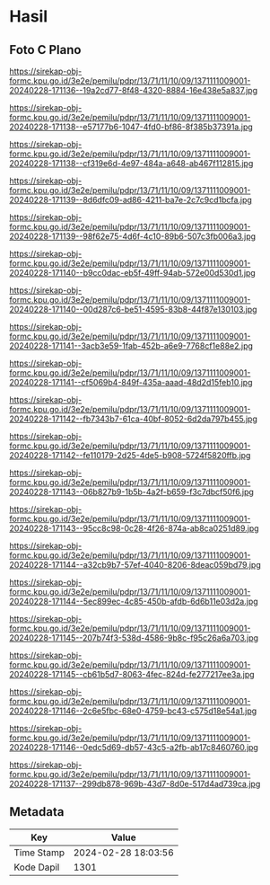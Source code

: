 # Hasil

## Foto C Plano

https://sirekap-obj-formc.kpu.go.id/3e2e/pemilu/pdpr/13/71/11/10/09/1371111009001-20240228-171136--19a2cd77-8f48-4320-8884-16e438e5a837.jpg

https://sirekap-obj-formc.kpu.go.id/3e2e/pemilu/pdpr/13/71/11/10/09/1371111009001-20240228-171138--e57177b6-1047-4fd0-bf86-8f385b37391a.jpg

https://sirekap-obj-formc.kpu.go.id/3e2e/pemilu/pdpr/13/71/11/10/09/1371111009001-20240228-171138--cf319e6d-4e97-484a-a648-ab467f112815.jpg

https://sirekap-obj-formc.kpu.go.id/3e2e/pemilu/pdpr/13/71/11/10/09/1371111009001-20240228-171139--8d6dfc09-ad86-4211-ba7e-2c7c9cd1bcfa.jpg

https://sirekap-obj-formc.kpu.go.id/3e2e/pemilu/pdpr/13/71/11/10/09/1371111009001-20240228-171139--98f62e75-4d6f-4c10-89b6-507c3fb006a3.jpg

https://sirekap-obj-formc.kpu.go.id/3e2e/pemilu/pdpr/13/71/11/10/09/1371111009001-20240228-171140--b9cc0dac-eb5f-49ff-94ab-572e00d530d1.jpg

https://sirekap-obj-formc.kpu.go.id/3e2e/pemilu/pdpr/13/71/11/10/09/1371111009001-20240228-171140--00d287c6-be51-4595-83b8-44f87e130103.jpg

https://sirekap-obj-formc.kpu.go.id/3e2e/pemilu/pdpr/13/71/11/10/09/1371111009001-20240228-171141--3acb3e59-1fab-452b-a6e9-7768cf1e88e2.jpg

https://sirekap-obj-formc.kpu.go.id/3e2e/pemilu/pdpr/13/71/11/10/09/1371111009001-20240228-171141--cf5069b4-849f-435a-aaad-48d2d15feb10.jpg

https://sirekap-obj-formc.kpu.go.id/3e2e/pemilu/pdpr/13/71/11/10/09/1371111009001-20240228-171142--fb7343b7-61ca-40bf-8052-6d2da797b455.jpg

https://sirekap-obj-formc.kpu.go.id/3e2e/pemilu/pdpr/13/71/11/10/09/1371111009001-20240228-171142--fe110179-2d25-4de5-b908-5724f5820ffb.jpg

https://sirekap-obj-formc.kpu.go.id/3e2e/pemilu/pdpr/13/71/11/10/09/1371111009001-20240228-171143--06b827b9-1b5b-4a2f-b659-f3c7dbcf50f6.jpg

https://sirekap-obj-formc.kpu.go.id/3e2e/pemilu/pdpr/13/71/11/10/09/1371111009001-20240228-171143--95cc8c98-0c28-4f26-874a-ab8ca0251d89.jpg

https://sirekap-obj-formc.kpu.go.id/3e2e/pemilu/pdpr/13/71/11/10/09/1371111009001-20240228-171144--a32cb9b7-57ef-4040-8206-8deac059bd79.jpg

https://sirekap-obj-formc.kpu.go.id/3e2e/pemilu/pdpr/13/71/11/10/09/1371111009001-20240228-171144--5ec899ec-4c85-450b-afdb-6d6b11e03d2a.jpg

https://sirekap-obj-formc.kpu.go.id/3e2e/pemilu/pdpr/13/71/11/10/09/1371111009001-20240228-171145--207b74f3-538d-4586-9b8c-f95c26a6a703.jpg

https://sirekap-obj-formc.kpu.go.id/3e2e/pemilu/pdpr/13/71/11/10/09/1371111009001-20240228-171145--cb61b5d7-8063-4fec-824d-fe277217ee3a.jpg

https://sirekap-obj-formc.kpu.go.id/3e2e/pemilu/pdpr/13/71/11/10/09/1371111009001-20240228-171146--2c6e5fbc-68e0-4759-bc43-c575d18e54a1.jpg

https://sirekap-obj-formc.kpu.go.id/3e2e/pemilu/pdpr/13/71/11/10/09/1371111009001-20240228-171146--0edc5d69-db57-43c5-a2fb-ab17c8460760.jpg

https://sirekap-obj-formc.kpu.go.id/3e2e/pemilu/pdpr/13/71/11/10/09/1371111009001-20240228-171137--299db878-969b-43d7-8d0e-517d4ad739ca.jpg


## Metadata

| Key        | Value               |
| ---------- | ------------------- |
| Time Stamp | 2024-02-28 18:03:56 |
| Kode Dapil | 1301                |



